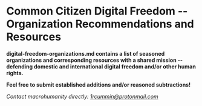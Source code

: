 # Common Citizen Digital Freedom -- Organization Recommendations and Resources #

**digital-freedom-organizations.md contains a list of seasoned organizations and corresponding resources with a shared mission -- defending domestic and international digital freedom and/or other human rights.**

**Feel free to submit established additions and/or reasoned subtractions!**

*Contact macrohumanity directly: 1rcummin@protonmail.com*
